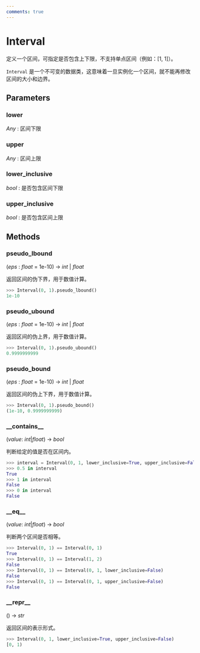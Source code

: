 ```yaml
---
comments: true
---
```


# Interval

定义一个区间，可指定是否包含上下限，不支持单点区间（例如：[1, 1]）。

`Interval` 是一个不可变的数据类，这意味着一旦实例化一个区间，就不能再修改区间的大小和边界。

## Parameters

<!-- prettier-ignore-start -->

### lower

_Any_ : 区间下限

### upper

_Any_ : 区间上限

### lower_inclusive

_bool_ : 是否包含区间下限

### upper_inclusive

_bool_ : 是否包含区间上限

<!-- prettier-ignore-end -->

## Methods

### pseudo_lbound

(_eps_ : _float_ = 1e-10) -> _int_ | _float_

返回区间的伪下界，用于数值计算。

```python linenums="1"
>>> Interval(0, 1).pseudo_lbound()
1e-10
```

### pseudo_ubound

(_eps_ : _float_ = 1e-10) -> _int_ | _float_

返回区间的伪上界，用于数值计算。

```python linenums="1"
>>> Interval(0, 1).pseudo_ubound()
0.9999999999
```

### pseudo_bound

(_eps_ : _float_ = 1e-10) -> _int_ | _float_

返回区间的伪上下界，用于数值计算。

```python linenums="1"
>>> Interval(0, 1).pseudo_bound()
(1e-10, 0.9999999999)
```

### \_\_contains\_\_

(_value_: _int_|_float_) -> _bool_

判断给定的值是否在区间内。

```python linenums="1"
>>> interval = Interval(0, 1, lower_inclusive=True, upper_inclusive=False)
>>> 0.5 in interval
True
>>> 1 in interval
False
>>> 0 in interval
False
```

### \_\_eq\_\_

(_value_: _int_|_float_) -> _bool_

判断两个区间是否相等。

```python linenums="1"
>>> Interval(0, 1) == Interval(0, 1)
True
>>> Interval(0, 1) == Interval(1, 2)
False
>>> Interval(0, 1) == Interval(0, 1, lower_inclusive=False)
False
>>> Interval(0, 1) == Interval(0, 1, upper_inclusive=False)
False
```

### \_\_repr\_\_

() -> _str_

返回区间的表示形式。

```python linenums="1"
>>> Interval(0, 1, lower_inclusive=True, upper_inclusive=False)
[0, 1)
```
